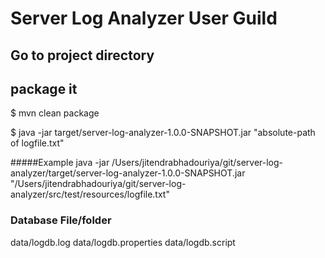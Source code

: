 # Server Log Analyzer User Guild



## Go to project directory
## package it
$ mvn clean package


$ java -jar target/server-log-analyzer-1.0.0-SNAPSHOT.jar "absolute-path of logfile.txt"

#####Example
java -jar /Users/jitendrabhadouriya/git/server-log-analyzer/target/server-log-analyzer-1.0.0-SNAPSHOT.jar "/Users/jitendrabhadouriya/git/server-log-analyzer/src/test/resources/logfile.txt"

### Database File/folder
data/logdb.log
data/logdb.properties
data/logdb.script
